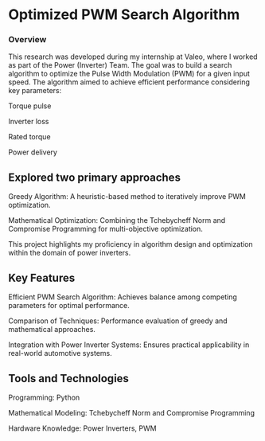 # Optimized PWM Search Algorithm

### Overview

This research was developed during my internship at Valeo, where I worked as part of the Power (Inverter) Team. The goal was to build a search algorithm to optimize the Pulse Width Modulation (PWM) for a given input speed. The algorithm aimed to achieve efficient performance considering key parameters:

Torque pulse

Inverter loss

Rated torque

Power delivery

## Explored two primary approaches
Greedy Algorithm: A heuristic-based method to iteratively improve PWM optimization.

Mathematical Optimization: Combining the Tchebycheff Norm and Compromise Programming for multi-objective optimization.

This project highlights my proficiency in algorithm design and optimization within the domain of power inverters.

## Key Features
Efficient PWM Search Algorithm: Achieves balance among competing parameters for optimal performance.

Comparison of Techniques: Performance evaluation of greedy and mathematical approaches.

Integration with Power Inverter Systems: Ensures practical applicability in real-world automotive systems.

## Tools and Technologies
Programming: Python

Mathematical Modeling: Tchebycheff Norm and Compromise Programming

Hardware Knowledge: Power Inverters, PWM
